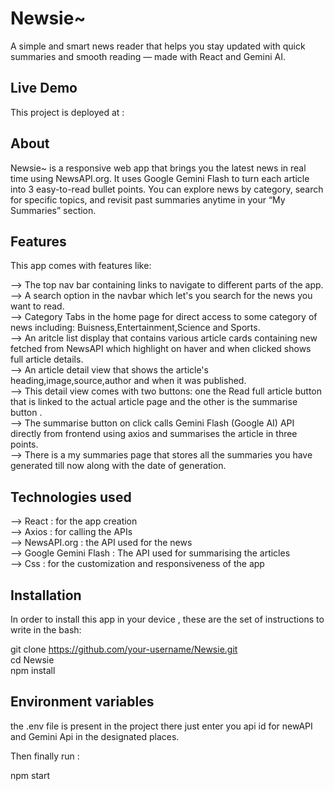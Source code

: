 # Newsie~

A simple and smart news reader that helps you stay updated with quick summaries and smooth reading — made with React and Gemini AI.

## Live Demo

This project is deployed at : 

## About

Newsie~ is a responsive web app that brings you the latest news in real time using NewsAPI.org. It uses Google Gemini Flash to turn each article into 3 easy-to-read bullet points. You can explore news by category, search for specific topics, and revisit past summaries anytime in your “My Summaries” section.

## Features

This app comes with features like:

--> The top nav bar containing links to navigate to different parts of the app.  
--> A search option in the navbar which let's you search for the news you want to read.  
--> Category Tabs in the home page for direct access to some category of news including: Buisness,Entertainment,Science and Sports.  
--> An aritcle list display that contains various article cards containing new fetched from NewsAPI which highlight on haver and when clicked shows full article details.  
--> An article detail view that shows the article's heading,image,source,author and when it was published.  
--> This detail view comes with two buttons: one the Read full article button that is linked to the actual article page and the other is the summarise button .  
--> The summarise button on click calls Gemini Flash (Google AI) API directly from frontend using axios and summarises the article in three points.  
--> There is a my summaries page that stores all the summaries you have generated till now along with the date of generation.  

## Technologies used

--> React : for the app creation   
--> Axios : for calling the APIs  
--> NewsAPI.org : the API used for the news   
--> Google Gemini Flash : The API used for summarising the articles  
--> Css : for the customization and responsiveness of the app  

## Installation

In order to install this app in your device , these are the set of instructions to write in the bash:

git clone https://github.com/your-username/Newsie.git  
cd Newsie  
npm install  

## Environment variables

the .env file is present in the project there just enter you api id for newAPI and Gemini Api in the designated places.  

Then finally run :  

npm start